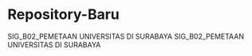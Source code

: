 # Repository-Baru
SIG_B02_PEMETAAN UNIVERSITAS DI SURABAYA
SIG_B02_PEMETAAN UNIVERSITAS DI SURABAYA
